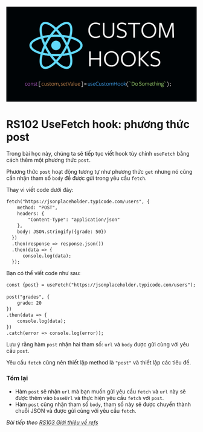 ![Create-HTML-1](images/custom-hooks.png) 

# RS102 UseFetch hook: phương thức post

Trong bài học này, chúng ta sẽ tiếp tục viết hook tùy chỉnh `useFetch` bằng cách thêm một phương thức `post`.

Phương thức `post` hoạt động tương tự như phương thức `get` nhưng nó cũng cần nhận tham số `body` để được gửi trong yêu cầu `fetch`.

Thay vì viết code dưới đây:

```
fetch("https://jsonplaceholder.typicode.com/users", {
    method: "POST",
    headers: {
        "Content-Type": "application/json"
    },
    body: JSON.stringify({grade: 50})
  })
  .then(response => response.json())
  .then(data => {
      console.log(data);
  });
```

Bạn có thể viết code như sau:

```
const {post} = useFetch("https://jsonplaceholder.typicode.com/users");

post("grades", {
    grade: 20
})
.then(data => {
    console.log(data);
})
.catch(error => console.log(error));
```

Lưu ý rằng hàm `post` nhận hai tham số: `url` và `body` được gửi cùng với yêu cầu `post`.

Yêu cầu `fetch` cũng nên thiết lập method là `"post"` và thiết lập các tiêu đề.

### Tóm lại

- Hàm `post` sẽ nhận `url` mà bạn muốn gửi yêu cầu `fetch` và `url` này sẽ được thêm vào `baseUrl` và thực hiện yêu cầu `fetch` với `post`.
- Hàm `post` cũng nhận tham số `body`, tham số này sẽ được chuyển thành chuỗi JSON và được gửi cùng với yêu cầu `fetch`.

*Bài tiếp theo [RS103 Giới thiệu về refs](/lesson/session/session_103_ref.md)*
